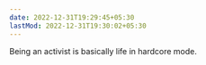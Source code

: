 ```yaml
---
date: 2022-12-31T19:29:45+05:30
lastMod: 2022-12-31T19:30:02+05:30
---
```


Being an activist is basically life in hardcore mode.
